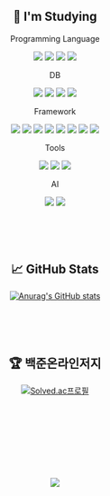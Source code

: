 <div align=center>
  
## 📝 I'm Studying


    
Programming Language

<img src="https://img.shields.io/badge/Java-DE883D?style=flat&logo=java&logoColor=white"> <img src="https://img.shields.io/badge/Python-3776AB?style=flat&logo=python&logoColor=white"/> <img src="https://img.shields.io/badge/Typescript-3178C6?style=flat&logo=typescript&logoColor=white"/> <img src="https://img.shields.io/badge/Javascript-F7DF1E?style=flat&logo=javascript&logoColor=black"/>

DB

<img src="https://img.shields.io/badge/Oracle-F80000?style=flat&logo=oracle&logoColor=white"> <img src="https://img.shields.io/badge/Mysql-4479A1?style=flat&logo=mysql&logoColor=white"> <img src="https://img.shields.io/badge/Redis-FF4438?style=flat&logo=redis&logoColor=white"> <img src="https://img.shields.io/badge/MongoDB-47A248?style=flat&logo=MongoDB&logoColor=black">


Framework

<img src="https://img.shields.io/badge/React-000000?style=flat&logo=react&logoColor=61DAFB"> <img src="https://img.shields.io/badge/ReactNative-000000?style=flat&logo=react&logoColor=61DAFB"> <img src="https://img.shields.io/badge/SpringBoot-6DB33F?style=flat&logo=springboot&logoColor=white"> <img src="https://img.shields.io/badge/Django-092E20?style=flat&logo=django&logoColor=white"> <img src="https://img.shields.io/badge/Flask-FFFFFF?style=flat&logo=flask&logoColor=black"> <img src="https://img.shields.io/badge/NestJS-E0234E?style=flat&logo=nestjs&logoColor=white"> <img src="https://img.shields.io/badge/Express-FFFFFF?style=flat&logo=express&logoColor=black"> <img src="https://img.shields.io/badge/Fastify-FFFFFF?style=flat&logo=fastify&logoColor=black">


Tools

<img src="https://img.shields.io/badge/visual studio code-007ACC?style=flat&logo=visualstudiocode&logoColor=white"> <img src="https://img.shields.io/badge/Eclipse IDE-2C2255?style=flat&logo=eclipseide&logoColor=white"> <img src="https://img.shields.io/badge/STS-6DB33F?style=flat&logo=Spring&logoColor=white">
  
  
AI

<img src="https://img.shields.io/badge/scikit learn-F7931E?style=flat&logo=scikitlearn&logoColor=white"> <img src="https://img.shields.io/badge/Tensorflow-FF6F00?style=flat&logo=tensorflow&logoColor=white">


    
    
<br><br><br>

## 📈 GitHub Stats
[![Anurag's GitHub stats](https://github-readme-stats.vercel.app/api?username=SHINDongHyeo&count_private=true&show_icons=true&theme=merko)](https://github.com/anuraghazra/github-readme-stats)

<br><br><br>


## 🏆 백준온라인저지
[![Solved.ac프로필](http://mazassumnida.wtf/api/generate_badge?boj=sd1010)](https://solved.ac/sd1010)


<br><br><br>


<!-- ## 📞 Contact
Git : <img src="https://img.shields.io/badge/github-181717?style=flat&logo=github&logoColor=white"> -->




<br><br><br>


<center><a href="https://hits.seeyoufarm.com"><img src="https://hits.seeyoufarm.com/api/count/incr/badge.svg?url=https%3A%2F%2Fgithub.com%2FSHINDongHyeo%2Fhit-counter&count_bg=%2379C83D&title_bg=%23000000&icon=github.svg&icon_color=%23FFFFFF&title=views&edge_flat=false"/></a></center>

  
  </div>


